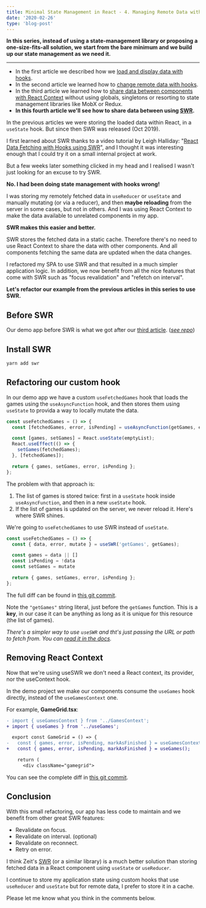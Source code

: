```yaml
---
title: Minimal State Management in React - 4. Managing Remote Data with SWR
date: '2020-02-26'
type: 'blog-post'
---
```


**In this series, instead of using a state-management library or proposing a one-size-fits-all solution, we start from the bare minimum and we build up our state management as we need it.**

----

* In the first article we described how we [load and display data with hooks](../minimal-state-management-react-1).  
* In the second article we learned how to [change remote data with hooks](../minimal-state-management-react-2).
* In the third article we learned how to [share data between components with React Context](../minimal-state-management-react-3) without using globals, singletons or resorting to state management libraries like MobX or Redux.
* **In this fourth article we'll see how to share data between using [SWR](https://swr.now.sh/).**

In the previous articles we were storing the loaded data within React, in a `useState` hook. But since then SWR was released (Oct 2019).

I first learned about SWR thanks to a video tutorial by Leigh Halliday: "[React Data Fetching with Hooks using SWR](https://youtu.be/oWVW8IqpQ-A)", and I thought it was interesting enough that I could try it on a small internal project at work.

But a few weeks later something clicked in my head and I realised I wasn't just looking for an excuse to try SWR. 

**No. I had been doing state management with hooks wrong!**

I was storing my remotely fetched data in `useReducer` or `useState` and manually mutating (or via a reducer), and then **maybe reloading** from the server in some cases, but not in others. And I was using React Context to make the data available to unrelated components in my app.

**SWR makes this easier and better.**

SWR stores the fetched data in a static cache. Therefore there's no need to use React Context to share the data with other components. And all components fetching the same data are updated when the data changes.

I refactored my SPA to use SWR and that resulted in a much simpler application logic. In addition, we now benefit from all the nice features that come with SWR such as "focus revalidation" and "refetch on interval".

**Let's refactor our example from the previous articles in this series to use SWR.**

## Before SWR

Our demo app before SWR is what we got after our [third article](../minimal-state-management-react-3). (*[see repo](https://github.com/JulianG/minimal-state-management-demo/blob/12-before-swr/src)*)

## Install SWR

```bash
yarn add swr
```

## Refactoring our custom hook

In our demo app we have a custom `useFetchedGames` hook that loads the games using the `useAsyncFunction` hook, and then stores them using `useState` to provida a way to locally mutate the data.

```ts
const useFetchedGames = () => {
  const [fetchedGames, error, isPending] = useAsyncFunction(getGames, emptyList);

  const [games, setGames] = React.useState(emptyList);
  React.useEffect(() => {
    setGames(fetchedGames);
  }, [fetchedGames]);

  return { games, setGames, error, isPending };
};
```

The problem with that approach is:

1. The list of games is stored twice: first in a `useState` hook inside `useAsyncFunction`, and then in a new `useState` hook.
2. If the list of games is updated on the server, we never reload it. Here's where SWR shines.

We're going to `useFetchedGames` to use SWR instead of `useState`.

```ts
const useFetchedGames = () => {
  const { data, error, mutate } = useSWR('getGames', getGames); 

  const games = data || []
  const isPending = !data
  const setGames = mutate

  return { games, setGames, error, isPending };
};
```

The full diff can be found in [this git commit](https://github.com/JulianG/minimal-state-management-demo/commit/4b2f4c5a6ff01b6618e653fe0eb637bcda81cf1c).

Note the `"getGames"` string literal, just before the `getGames` function. This is a **key**, in our case it can be anything as long as it is unique for this resource (the list of games). 

*There's a simpler way to use `useSWR` and tht's just passing the URL or path to fetch from. You can [read it in the docs](https://swr.now.sh/#basic-data-loading).*

## Removing React Context

Now that we're using useSWR we don't need a React context, its provider, nor the useContext hook.

In the demo project we make our components consume the `useGames` hook directly, instead of the `useGamesContext` one.

For example, **GameGrid.tsx**:

```diff
- import { useGamesContext } from '../GamesContext';
+ import { useGames } from '../useGames';

  export const GameGrid = () => {
-   const { games, error, isPending, markAsFinished } = useGamesContext();
+   const { games, error, isPending, markAsFinished } = useGames();

    return (
      <div className="gamegrid">
```

You can see the complete diff in [this git commit](https://github.com/JulianG/minimal-state-management-demo/commit/9a7e8eb52d6482858655dc3195ef05f9f4daf5a7).

## Conclusion

With this small refactoring, our app has less code to maintain and we benefit from other great SWR features:

* Revalidate on focus.
* Revalidate on interval. (optional)
* Revalidate on reconnect.
* Retry on error.

I think Zeit's [SWR](https://swr.now.sh/) (or a similar library) is a much better solution than storing fetched data in a React component using `useState` or `useReducer`.

I continue to store my application state using custom hooks that use `useReducer` and `useState` but for remote data, I prefer to store it in a cache.

Please let me know what you think in the comments below.